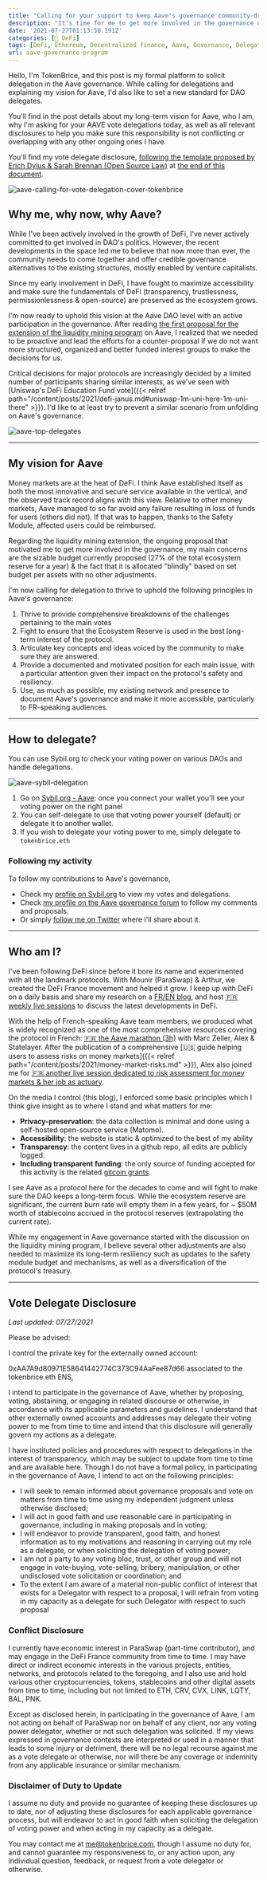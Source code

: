 ```yaml
---
title: "Calling for your support to keep Aave's governance community-driven"
description: "It's time for me to get more involved in the governance of a decentralized protocol to uphold DeFi's grassroots values: today, I'm calling for your vote delegations in Aave's governance."
date: '2021-07-27T01:13:50.191Z'
categories: [🌌 DeFi]
tags: [DeFi, Ethereum, Decentralized finance, Aave, Governance, Delegation]
url: aave-governance-program
---
```


Hello, I'm TokenBrice, and this post is my formal platform to solicit delegation in the Aave governance. While calling for delegations and explaining my vision for Aave, I'd also like to set a new standard for DAO delegates. 

You'll find in the post details about my long-term vision for Aave, who I am, why I'm asking for your AAVE vote delegations today, as well as all relevant disclosures to help you make sure this responsibility is not conflicting or overlapping with any other ongoing ones I have.

You'll find my vote delegate disclosure, [following the template proposed by Erich Dylus & Sarah Brennan (Open Source Law)](https://github.com/ErichDylus/Open-Source-Law/blob/main/forms/legal/Vote%20Delegate%20Disclosure.md) at [the end of this document](#vote-delegate-disclosure).

![aave-calling-for-vote-delegation-cover-tokenbrice](/img/2021/aave-governance-platform/cover.png)

## Why me, why now, why Aave?

While I've been actively involved in the growth of DeFi, I've never actively committed to get involved in DAO's politics. However, the recent developments in the space led me to believe that now more than ever, the community needs to come together and offer credible governance alternatives to the existing structures, mostly enabled by venture capitalists.

Since my early involvement in DeFi, I have fought to maximize accessibility and make sure the fundamentals of DeFi (transparency, trustlessness, permissionlessness & open-source) are preserved as the ecosystem grows.

I'm now ready to uphold this vision at the Aave DAO level with an active participation in the governance. After reading [the first proposal for the extension of the liquidity mining program](https://governance.aave.com/t/arc-extend-aave-liquidity-mining-rewards/4852) on Aave, I realized that we needed to be proactive and lead the efforts for a counter-proposal if we do not want more structured, organized and better funded interest groups to make the decisions for us.

Critical decisions for major protocols are increasingly decided by a limited number of participants sharing similar interests, as we've seen with [Uniswap's DeFi Education Fund vote]({{< relref path="/content/posts/2021/defi-janus.md#uniswap-1m-uni-here-1m-uni-there" >}}). I'd like to at least try to prevent a similar scenario from unfolding on Aave's governance.

![aave-top-delegates](/img/2021/aave-governance-platform/sybil-delegates.png "Most AAVE top delegates are either venture capitalists (ex: FranklinBi / Pantera Capital) or received most of their voting power thanks to a delegation from such actor, such as BlockchainHEC or CalBlockchain")

---

## My vision for Aave

Money markets are at the heat of DeFi. I think Aave established itself as both the most innovative and secure service available in the vertical, and the observed track record aligns with this view. Relative to other money markets, Aave managed to so far avoid any failure resulting in loss of funds for users (others did not). If that was to happen, thanks to the Safety Module, affected users could be reimbursed.

Regarding the liquidity mining extension, the ongoing proposal that motivated me to get more involved in the governance, my main concerns are the sizable budget currently proposed (27% of the total ecosystem reserve for a year) & the fact that it is allocated "blindly" based on set budget per assets with no other adjustments.

I'm now calling for delegation to thrive to uphold the following principles in Aave's governance:

1. Thrive to provide comprehensive breakdowns of the challenges pertaining to the main votes
2. Fight to ensure that the Ecosystem Reserve is used in the best long-term interest of the protocol.
3. Articulate key concepts and ideas voiced by the community to make sure they are answered.
4. Provide a documented and motivated position for each main issue, with a particular attention given their impact on the protocol's safety and resiliency.
5. Use, as much as possible, my existing network and presence to document Aave's governance and make it more accessible, particularly to FR-speaking audiences. 

---

## How to delegate?

You can use Sybil.org to check your voting power on various DAOs and handle delegations. 

![aave-sybil-delegation](/img/2021/aave-governance-platform/aave-sybil.png)

1. Go on [Sybil.org - Aave](https://sybil.org/#/delegates/aave): once you connect your wallet you'll see your voting power on the right panel
2. You can self-delegate to use that voting power yourself (default) or delegate it to another wallet.
3. If you wish to delegate your voting power to me, simply delegate to `tokenbrice.eth` 

### Following my activity

To follow my contributions to Aave's governance, 

- Check my [profile on Sybil.org](https://sybil.org/#/delegates/aave/0xAA7A9d80971E58641442774C373C94AaFee87d66) to view my votes and delegations.
- Check [my profile on the Aave governance forum](https://governance.aave.com/u/tokenbrice/summary) to follow my comments and proposals.
- Or simply [follow me on Twitter](https://twitter.com/tokenbrice/) where I'll share about it.

---

## Who am I?

I've been following DeFi since before it bore its name and experimented with all the landmark protocols. With Mounir (ParaSwap) & Arthur, we created the DeFi France movement and helped it grow. I keep up with DeFi on a daily basis and share my research on a [FR/EN blog](http://tokenbrice.xyz/), and host [🇫🇷 weekly live sessions](https://www.twitch.tv/tokenbrice) to discuss the latest developments in DeFi.

With the help of French-speaking Aave team members, we produced what is widely recognized as one of the most comprehensive resources covering the protocol in French: [🇫🇷 the Aave marathon (3h)](https://www.youtube.com/watch?v=XSL0JbBxvRM&list=PLreQl_vxgtPh-13wNlEWui7RTioCOFweN&index=2) with Marc Zeller, Alex & Statelayer. After the publication of a comprehensive [🇺🇸 guide helping users to assess risks on money markets]({{< relref path="/content/posts/2021/money-market-risks.md" >}}), Alex also joined me for [🇫🇷 another live session dedicated to risk assessment for money markets & her job as actuary](https://www.youtube.com/watch?v=0L9DiHOouaY&list=PLreQl_vxgtPhSZeMiTbzXAjL_U-_NnQwD&index=23).

On the media I control (this blog), I enforced some basic principles which I think give insight as to where I stand and what matters for me:

* **Privacy-preservation**: the data collection is minimal and done using a self-hosted open-source service (Matomo).
* **Accessibility**: the website is static & optimized to the best of my ability
* **Transparency**: the content lives in a github repo, all edits are publicly logged. 
* **Including transparent funding**: the only source of funding accepted for this activity is the related [gitcoin grants](https://gitcoin.co/grants/811/tokenbrice-evangelizing-defi-in-fr-en).

I see Aave as a protocol here for the decades to come and will fight to make sure the DAO keeps a long-term focus. While the ecosystem reserve are significant, the current burn rate will empty them in a few years, for ~ $50M worth of stablecoins accrued in the protocol reserves (extrapolating the current rate).

While my engagement in Aave governance started with the discussion on the liquidity mining program, I believe several other adjustments are also needed to maximize its long-term resiliency such as updates to the safety module budget and mechanisms, as well as a diversification of the protocol's treasury.

---

## Vote Delegate Disclosure

_Last updated: 07/27/2021_

Please be advised:

I control the private key for the externally owned account:

0xAA7A9d80971E58641442774C373C94AaFee87d66 associated to the tokenbrice.eth ENS,

I intend to participate in the governance of Aave, whether by proposing, voting, abstaining, or engaging in related discourse or otherwise, in accordance with its applicable parameters and guidelines. I understand that other externally owned accounts and addresses may delegate their voting power to me from time to time and intend that this disclosure will generally govern my actions as a delegate.

I have instituted policies and procedures with respect to delegations in the interest of transparency, which may be subject to update from time to time and are available here. Though I do not have a formal policy, in participating in the governance of Aave, I intend to act on the following principles:



* I will seek to remain informed about governance proposals and vote on matters from time to time using my independent judgment unless otherwise disclosed;
* I will act in good faith and use reasonable care in participating in governance, including in making proposals and in voting;
* I will endeavor to provide transparent, good faith, and honest information as to my motivations and reasoning in carrying out my role as a delegate, or when soliciting the delegation of voting power;
* I am not a party to any voting bloc, trust, or other group and will not engage in vote-buying, vote-selling, bribery, manipulation, or other undisclosed vote solicitation or coordination; and
* To the extent I am aware of a material non-public conflict of interest that exists for a Delegator with respect to a proposal, I will refrain from voting in my capacity as a delegate for such Delegator with respect to such proposal


### Conflict Disclosure

I currently have economic interest in ParaSwap (part-time contributor), and may engage in the DeFi France community from time to time. I may have direct or indirect economic interests in the various projects, entities, networks, and protocols related to the foregoing, and I also use and hold various other cryptocurrencies, tokens, stablecoins and other digital assets from time to time, including but not limited to ETH, CRV, CVX, LINK, LQTY, BAL, PNK.

Except as disclosed herein, in participating in the governance of Aave, I am not acting on behalf of ParaSwap nor on behalf of any client, nor any voting power delegator, whether or not such delegation was solicited. If my views expressed in governance contexts are interpreted or used in a manner that leads to some injury or detriment, there will be no legal recourse against me as a vote delegate or otherwise, nor will there be any coverage or indemnity from any applicable insurance or similar mechanism.


### Disclaimer of Duty to Update

I assume no duty and provide no guarantee of keeping these disclosures up to date, nor of adjusting these disclosures for each applicable governance process, but will endeavor to act in good faith when soliciting the delegation of voting power and when acting in my capacity as a delegate.

You may contact me at me@tokenbrice.com, though I assume no duty for, and cannot guarantee my responsiveness to, or any action upon, any individual question, feedback, or request from a vote delegator or otherwise.